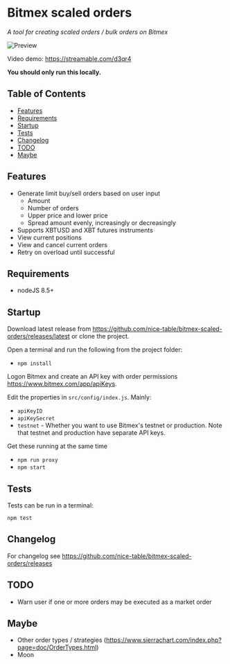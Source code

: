 # Bitmex scaled orders

_A tool for creating scaled orders / bulk orders on Bitmex_

![Preview](https://i.imgur.com/dWgDAeg.png)

Video demo: https://streamable.com/d3qr4

**You should only run this locally.**

## Table of Contents

- [Features](#features)
- [Requirements](#requirements)
- [Startup](#startup)
- [Tests](#tests)
- [Changelog](#changelog)
- [TODO](#todo)
- [Maybe](#maybe)

## Features

- Generate limit buy/sell orders based on user input
  - Amount
  - Number of orders
  - Upper price and lower price
  - Spread amount evenly, increasingly or decreasingly
- Supports XBTUSD and XBT futures instruments
- View current positions
- View and cancel current orders
- Retry on overload until successful

## Requirements

- nodeJS 8.5+

## Startup

Download latest release from https://github.com/nice-table/bitmex-scaled-orders/releases/latest or clone the project.

Open a terminal and run the following from the project folder:

- `npm install`

Logon Bitmex and create an API key with order permissions https://www.bitmex.com/app/apiKeys.

Edit the properties in `src/config/index.js`. Mainly:

- `apiKeyID`
- `apiKeySecret`
- `testnet` - Whether you want to use Bitmex's testnet or production. Note that testnet and production have separate API keys.

Get these running at the same time

- `npm run proxy`
- `npm start`

## Tests

Tests can be run in a terminal:

`npm test`

## Changelog

For changelog see https://github.com/nice-table/bitmex-scaled-orders/releases

## TODO

- Warn user if one or more orders may be executed as a market order

## Maybe

- Other order types / strategies (https://www.sierrachart.com/index.php?page=doc/OrderTypes.html)
- Moon
